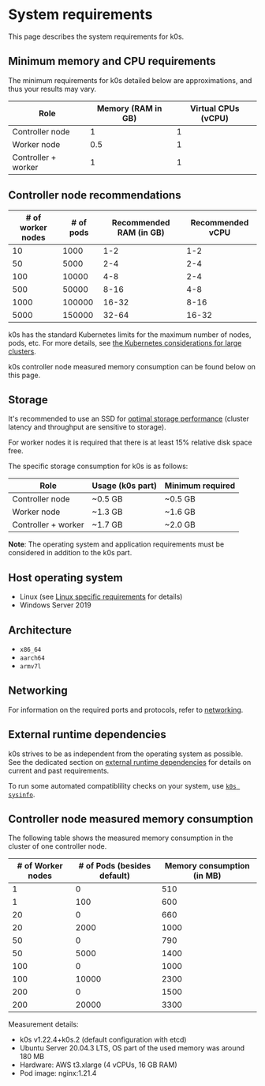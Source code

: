 # System requirements

This page describes the system requirements for k0s.

## Minimum memory and CPU requirements

The minimum requirements for k0s detailed below are approximations, and thus your results may vary.

| Role                | Memory (RAM in GB) | Virtual CPUs (vCPU) |
|---------------------|--------------------|---------------------|
| Controller node     |                  1 |                   1 |
| Worker node         |                0.5 |                   1 |
| Controller + worker |                  1 |                   1 |

## Controller node recommendations

| # of worker nodes | # of pods | Recommended RAM (in GB) | Recommended vCPU |
|-------------------|-----------|-------------------------|------------------|
|                10 |      1000 |                     1-2 |              1-2 |
|                50 |      5000 |                     2-4 |              2-4 |
|               100 |     10000 |                     4-8 |              2-4 |
|               500 |     50000 |                    8-16 |              4-8 |
|              1000 |    100000 |                   16-32 |             8-16 |
|              5000 |    150000 |                   32-64 |            16-32 |

k0s has the standard Kubernetes limits for the maximum number of nodes, pods, etc. For more details, see [the Kubernetes considerations for large clusters](https://kubernetes.io/docs/setup/best-practices/cluster-large/).

k0s controller node measured memory consumption can be found below on this page.

## Storage

It's recommended to use an SSD for [optimal storage performance](https://etcd.io/docs/current/op-guide/performance/) (cluster latency and throughput are sensitive to storage).

For worker nodes it is required that there is at least 15% relative disk space free.

The specific storage consumption for k0s is as follows:

| Role                 | Usage (k0s part) | Minimum required |
|----------------------|------------------|------------------|
| Controller node      | ~0.5 GB          | ~0.5 GB          |
| Worker node          | ~1.3 GB          | ~1.6 GB          |
| Controller + worker  | ~1.7 GB          | ~2.0 GB          |

**Note**: The operating system and application requirements must be considered in addition to the k0s part.

## Host operating system

- Linux (see [Linux specific requirements] for details)
- Windows Server 2019

[Linux specific requirements]: external-runtime-deps.md#linux-specific

## Architecture

- `x86_64`
- `aarch64`
- `armv7l`

## Networking

For information on the required ports and protocols, refer to [networking](networking.md).

## External runtime dependencies

k0s strives to be as independent from the operating system as possible. See the
dedicated section on [external runtime dependencies](external-runtime-deps.md)
for details on current and past requirements.

To run some automated compatiblility checks on your system, use
[`k0s sysinfo`](cli/k0s_sysinfo.md).

## Controller node measured memory consumption

The following table shows the measured memory consumption in the cluster of one controller node.

| # of Worker nodes | # of Pods (besides default) | Memory consumption (in MB) |
|-------------------|-----------------------------|----------------------------|
|                 1 |                           0 |                        510 |
|                 1 |                         100 |                        600 |
|                20 |                           0 |                        660 |
|                20 |                        2000 |                       1000 |
|                50 |                           0 |                        790 |
|                50 |                        5000 |                       1400 |
|               100 |                           0 |                       1000 |
|               100 |                       10000 |                       2300 |
|               200 |                           0 |                       1500 |
|               200 |                       20000 |                       3300 |

Measurement details:

- k0s v1.22.4+k0s.2 (default configuration with etcd)
- Ubuntu Server 20.04.3 LTS, OS part of the used memory was around 180 MB
- Hardware: AWS t3.xlarge (4 vCPUs, 16 GB RAM)
- Pod image: nginx:1.21.4
